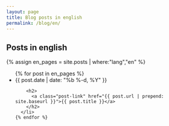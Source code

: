 ```yaml
---
layout: page
title: Blog posts in english
permalink: /blog/en/
---
```


## Posts in english

{% assign en_pages = site.posts | where:"lang","en" %}

  <ul class="post-list">
    {% for post in en_pages %}
      <li>
        <span class="post-meta">{{ post.date | date: "%b %-d, %Y" }}</span>

        <h2>
          <a class="post-link" href="{{ post.url | prepend: site.baseurl }}">{{ post.title }}</a>
        </h2>
      </li>
    {% endfor %}
  </ul>
